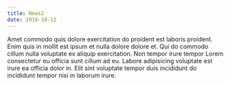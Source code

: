 ```yaml
---
title: News2
date: 2018-10-12
---
```


Amet commodo quis dolore exercitation do proident est laboris proident. Enim quis in mollit est ipsum et nulla dolore dolore et. Qui do commodo cillum nulla voluptate ex aliquip exercitation. Non tempor irure tempor Lorem consectetur eu officia sunt cillum ad eu. Labore adipisicing voluptate est irure ea officia dolor in. Elit sint voluptate tempor duis incididunt do incididunt tempor nisi in laborum irure.
